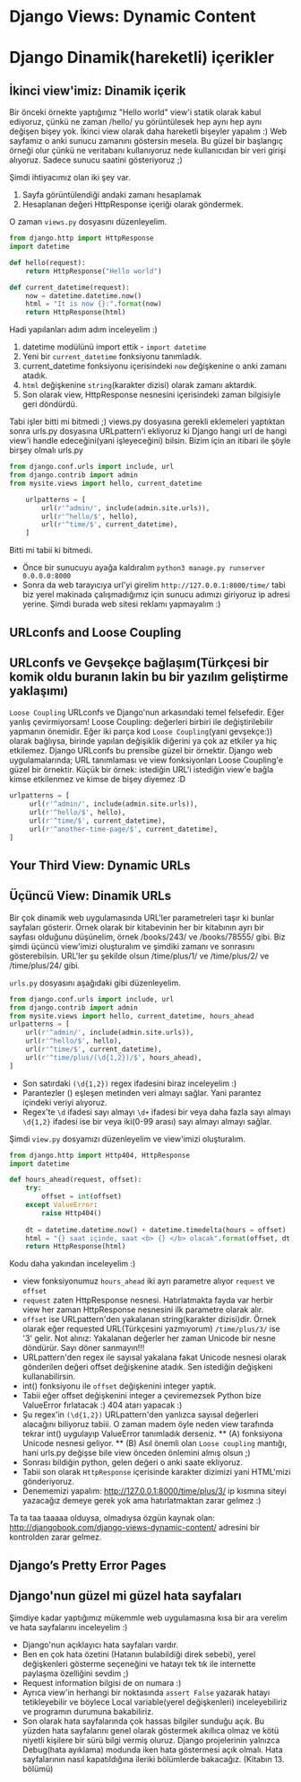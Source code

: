 # Django Views: Dynamic Content
# Django Dinamik(hareketli) içerikler

## İkinci view'imiz: Dinamik içerik

Bir önceki örnekte yaptığımız "Hello world" view'i statik olarak kabul ediyoruz, çünkü ne zaman /hello/ yu görüntülesek hep aynı hep aynı değişen bişey yok. 
İkinci view olarak daha hareketli bişeyler yapalım :) Web sayfamız o anki sunucu zamanını göstersin mesela. Bu güzel bir başlangıç örneği olur çünkü ne veritabanı kullanıyoruz nede kullanıcıdan bir veri girişi alıyoruz. Sadece sunucu saatini gösteriyoruz  ;)

Şimdi ihtiyacımız olan iki şey var.

1. Sayfa görüntülendiği andaki zamanı hesaplamak
2. Hesaplanan değeri HttpResponse içeriği olarak göndermek.

O zaman `views.py` dosyasını düzenleyelim.
```python
from django.http import HttpResponse
import datetime

def hello(request):
    return HttpResponse("Hello world")

def current_datetime(request):
    now = datetime.datetime.now()
    html = "It is now {}:".format(now)
    return HttpResponse(html)
```

Hadi yapılanları adım adım inceleyelim :)

1. datetime modülünü import ettik -  `import datetime`
2. Yeni bir `current_datetime` fonksiyonu tanımladık.
3. current_datetime fonksiyonu içerisindeki `now` değişkenine o anki zamanı atadık.
4. `html` değişkenine `string`(karakter dizisi) olarak zamanı aktardık.
5. Son olarak view, HttpResponse nesnesini içerisindeki zaman bilgisiyle geri döndürdü.

Tabi işler bitti mi bitmedi ;)
views.py dosyasına gerekli eklemeleri yaptıktan sonra urls.py dosyasına URLpattern'i ekliyoruz ki Django hangi url de hangi view'i handle edeceğini(yani işleyeceğini) bilsin.
Bizim için an itibari ile şöyle birşey olmalı urls.py

```python
from django.conf.urls import include, url
from django.contrib import admin
from mysite.views import hello, current_datetime

    urlpatterns = [
        url(r'^admin/', include(admin.site.urls)),
        url(r'^hello/$', hello),
        url(r'^time/$', current_datetime),
    ]

 ```
 
 Bitti mi tabii ki bitmedi.
 * Önce bir sunucuyu ayağa kaldıralım `python3 manage.py runserver 0.0.0.0:8000`
 * Sonra da web tarayıcıya url'yi girelim `http://127.0.0.1:8000/time/` tabi biz yerel makinada çalışmadığımız için sunucu adımızı giriyoruz ip adresi yerine. Şimdi burada web sitesi reklamı yapmayalım :)
 
 ## URLconfs and Loose Coupling
 ## URLconfs ve Gevşekçe bağlaşım(Türkçesi bir komik oldu buranın lakin bu bir yazılım geliştirme yaklaşımı)
 
 `Loose Coupling` URLconfs ve Django'nun arkasındaki temel felsefedir. Eğer yanlış çevirmiyorsam! Loose Coupling: değerleri birbiri ile değiştirilebilir yapmanın önemidir. Eğer iki parça kod `Loose Coupling`(yani gevşekçe:)) olarak bağlıysa, birinde yapılan değişiklik diğerini ya çok az etkiler ya hiç etkilemez. 
 Django URLconfs bu prensibe güzel bir örnektir. Django web uygulamalarında; URL tanımlaması ve view fonksiyonları Loose Coupling'e güzel bir örnektir.
 Küçük bir örnek: istediğin URL'i istediğin view'e bağla kimse etkilenmez ve kimse de bişey diyemez :D
 ```python
 urlpatterns = [
      url(r'^admin/', include(admin.site.urls)),
      url(r'^hello/$', hello),
      url(r'^time/$', current_datetime),
      url(r'^another-time-page/$', current_datetime),
]
```
## Your Third View: Dynamic URLs
## Üçüncü View: Dinamik URLs

Bir çok dinamik web uygulamasında URL'ler parametreleri taşır ki bunlar sayfaları gösterir. Örnek olarak bir kitabevinin her bir kitabının ayrı bir sayfası olduğunu düşünelim, örnek /books/243/ ve /books/78555/ gibi. Biz şimdi üçüncü view'imizi oluşturalım ve şimdiki zamanı ve sonrasını gösterebilsin. URL'ler şu şekilde olsun /time/plus/1/  ve /time/plus/2/ ve /time/plus/24/ gibi.

`urls.py` dosyasını aşağıdaki gibi düzenleyelim.

```python
from django.conf.urls import include, url
from django.contrib import admin
from mysite.views import hello, current_datetime, hours_ahead  
urlpatterns = [
    url(r'^admin/', include(admin.site.urls)),
    url(r'^hello/$', hello),
    url(r'^time/$', current_datetime),
    url(r'^time/plus/(\d{1,2})/$', hours_ahead),
]
```
* Son satırdaki `(\d{1,2})` regex ifadesini biraz inceleyelim :)
* Parantezler () eşleşen metinden veri almayı sağlar. Yani parantez içindeki veriyi alıyoruz.
* Regex'te `\d` ifadesi sayı almayı `\d+` ifadesi bir veya daha fazla sayı almayı `\d{1,2}` ifadesi ise bir veya iki(0-99 arası) sayı almayı almayı sağlar.
 
Şimdi `view.py` dosyamızı düzenleyelim ve view'imizi oluşturalım.

```python
from django.http import Http404, HttpResponse
import datetime

def hours_ahead(request, offset):
    try:
        offset = int(offset)
    except ValueError:
        raise Http404()
    
    dt = datetime.datetime.now() + datetime.timedelta(hours = offset)
    html = "{} saat içinde, saat <b> {} </b> olacak".format(offset, dt)
    return HttpResponse(html)
```
Kodu daha yakından inceleyelim :)

* view fonksiyonumuz `hours_ahead` iki ayrı parametre alıyor `request` ve `offset`
* `request` zaten HttpResponse nesnesi. Hatırlatmakta fayda var herbir view her zaman HttpResponse nesnesini ilk parametre olarak alır.
* `offset` ise URLpattern'den yakalanan string(karakter dizisi)dir. Örnek olarak eğer requested URL(Türkçesini yazmıyorum) `/time/plus/3/` ise '3' gelir. Not alınız: Yakalanan değerler her zaman Unicode bir nesne döndürür. Sayı döner sanmayın!!!
* URLpattern'den regex ile sayısal yakalana fakat Unicode nesnesi olarak gönderilen değeri offset değişkenine atadık. Sen istediğin değişkeni kullanabilirsin.
* int() fonksiyonu ile `offset` değişkenini integer yaptık.
* Tabii eğer offset değişkenini integer a çeviremezsek Python bize ValueError fırlatacak :) 404 atarı yapacak :)
* Şu regex'in `(\d{1,2})` URLpattern'den yanlızca sayısal değerleri alacağını biliyoruz tabiii. O zaman madem öyle neden view tarafında tekrar int() uygulayıp ValueError tanımladık derseniz.
** (A) fonksiyona Unicode nesnesi geliyor.
** (B) Asıl önemli olan `Loose coupling` mantığı, hani urls.py değişse bile view önceden önlemini almış olsun ;)
* Sonrası bildiğin python, gelen değeri o anki saate ekliyoruz.
* Tabii son olarak `HttpResponse` içerisinde karakter dizimizi yani HTML'mizi gönderiyoruz.
* Denememizi yapalım: http://127.0.0.1:8000/time/plus/3/  ip kısmına siteyi yazacağız demeye gerek yok ama hatırlatmaktan zarar gelmez :)

Ta ta taa taaaaa olduysa, olmadıysa özgün kaynak olan: http://djangobook.com/django-views-dynamic-content/ adresini bir kontrolden zarar gelmez.

## Django’s Pretty Error Pages
## Django'nun güzel mi güzel hata sayfaları

Şimdiye kadar yaptığımız mükemmle web uygulamasına kısa bir ara verelim ve hata sayfalarını inceleyelim :)

* Django'nun açıklayıcı hata sayfaları vardır. 
* Ben en çok hata özetini (Hatanın bulabildiği direk sebebi), yerel değişkenleri gösterme seçeneğini ve hatayı tek tık ile internette paylaşma özelliğini sevdim ;)
* Request information bilgisi de on numara :)
* Ayrıca view'in herhangi bir noktasında `assert False` yazarak hatayı tetikleyebilir ve böylece Local variable(yerel değişkenleri) inceleyebiliriz ve programın durumuna bakabiliriz.
* Son olarak hata sayfalarında çok hassas bilgiler sunduğu açık. Bu yüzden hata sayfalarını genel olarak göstermek akıllıca olmaz ve kötü niyetli kişilere bir sürü bilgi vermiş oluruz. Django projelerinin yalnızca Debug(hata ayıklama) modunda iken hata göstermesi açık olmalı. Hata sayfalarının nasıl kapatıldığına ileriki bölümlerde bakacağız. (Kitabın 13. bölümü) 

